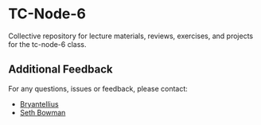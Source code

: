 # TC-Node-6

Collective repository for lecture materials, reviews, exercises, and projects for the tc-node-6 class.

## Additional Feedback

For any questions, issues or feedback, please contact:

- [Bryantellius](https://github.com/Bryantellius)
- [Seth Bowman](https://github.com/SethBowman)

